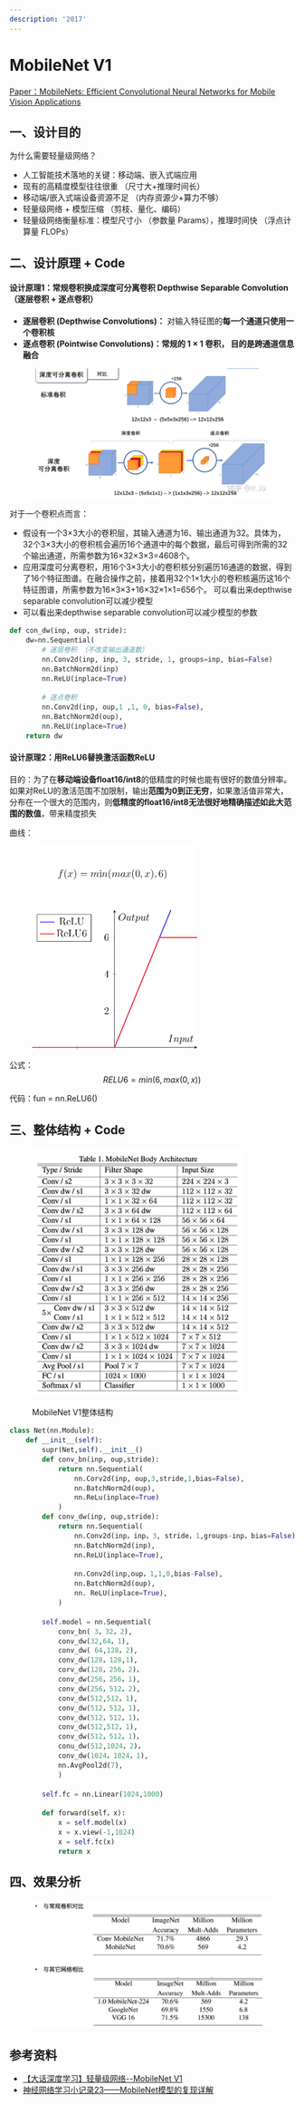 ```yaml
---
description: '2017'
---
```


# MobileNet V1

[Paper：MobileNets: Efficient Convolutional Neural Networks for Mobile Vision Applications](https://arxiv.org/abs/1704.04861)

## 一、设计目的

为什么需要轻量级网络？

* 人工智能技术落地的关键：移动端、嵌入式端应用
* 现有的高精度模型往往很重 （尺寸大+推理时间长）
* 移动端/嵌入式端设备资源不足 （内存资源少+算力不够）
* 轻量级网络 + 模型压缩 （剪枝、量化、编码）
* 轻量级网络衡量标准：模型尺寸小 （参数量 Params），推理时间快 （浮点计算量 FLOPs）

## 二、设计原理 + Code

#### 设计原理1：常规卷积换成深度可分离卷积 Depthwise Separable Convolution （逐层卷积 + 逐点卷积）

* **逐层卷积 (Depthwise Convolutions)：** 对输入特征图的**每一个通道只使用一个卷积核**
* **逐点卷积 (Pointwise Convolutions)：**常规的 1 × 1 卷积， 目的是**跨通道信息融合**

<figure><img src="../../.gitbook/assets/image (43).png" alt=""><figcaption></figcaption></figure>

对于一个卷积点而言：&#x20;

* 假设有一个3×3大小的卷积层，其输入通道为16、输出通道为32。具体为，32个3×3大小的卷积核会遍历16个通道中的每个数据，最后可得到所需的32个输出通道，所需参数为16×32×3×3=4608个。
* 应用深度可分离卷积，用16个3×3大小的卷积核分别遍历16通道的数据，得到了16个特征图谱。在融合操作之前，接着用32个1×1大小的卷积核遍历这16个特征图谱，所需参数为16×3×3+16×32×1×1=656个。 可以看出来depthwise separable convolution可以减少模型
* 可以看出来depthwise separable convolution可以减少模型的参数





```python
def con_dw(inp, oup, stride):
    dw=nn.Sequential(
        # 逐层卷积 （不改变输出通道数）
        nn.Conv2d(inp, inp, 3, stride, 1, groups=inp, bias=False)
        nn.BatchNorm2d(inp)
        nn.ReLU(inplace=True)
        
        # 逐点卷积
        nn.Conv2d(inp, oup,1 ,1, 0, bias=False),
        nn.BatchNorm2d(oup),
        nn.ReLU(inplace=True)
    return dw
```

#### 设计原理2：用ReLU6替换激活函数ReLU

目的：为了在**移动端设备float16/int8**的低精度的时候也能有很好的数值分辨率。如果对ReLU的激活范围不加限制，输出**范围为0到正无穷**，如果激活值非常大，分布在一个很大的范围内，则**低精度的float16/int8无法很好地精确描述如此大范围的数值**，带来精度损失

曲线：

<figure><img src="../../.gitbook/assets/image (45).png" alt="" width="292"><figcaption></figcaption></figure>

公式： $$RELU6 = min(6,max(0,x))$$

代码：fun = nn.ReLU6()



## 三、整体结构 + Code

<figure><img src="../../.gitbook/assets/image (46).png" alt="" width="375"><figcaption><p>MobileNet V1整体结构</p></figcaption></figure>

```python
class Net(nn.Module):
    def __init__(self):
        supr(Net,self).__init__()
        def conv_bn(inp, oup,stride):
            return nn.Sequential(
                nn.Corv2d(inp, oup,3,stride,1,bias=False),
                nn.BatchNorm2d(oup),
                nn.ReLu(inplace=True)
            )
        def conv_dw(inp, oup,stride):
            return nn.Sequential(
                nn.Conv2d(inp，inp，3, stride，1,groups-inp，bias=False),
                nn.BatchNorm2d(inp),
                nn.ReLU(inplace=True),

                nn.Conv2d(inp,oup，1,1,0,bias-False),
                nn.BatchNorm2d(oup),
                nn. ReLU(inplace=True),
            )
        
        self.model = nn.Sequential(
            conv_bn( 3，32，2),
            conv_dw(32,64，1),
            conv_dw( 64,128，2),
            conv_dw(128，128,1),
            corv_dw(128，256，2)，
            conv_dw(256，256，1),
            conv_dw(256，512，2),
            conv_dw(512,512，1),
            conv_dw(512，512，1),
            conv_dw(512，512，1)，
            conv_dw(512,512，1),
            conv_dw(512，512，1)，
            conu_dw(512,1024，2)，
            conv_dw(1024，1024，1),
            nn.AvgPool2d(7),
            )
        
        self.fc = nn.Linear(1024,1000)
        
        def forward(self，x):
            x = self.model(x)
            x = x.view(-1,1024)
            x = self.fc(x)
            return x
```

## 四、效果分析

<figure><img src="../../.gitbook/assets/image (47).png" alt="" width="563"><figcaption></figcaption></figure>

## 参考资料

* [【大话深度学习】轻量级网络--MobileNet V1](https://www.bilibili.com/video/BV1i44y1x7hP/?spm\_id\_from=333.337.search-card.all.click\&vd\_source=4afb0374462e2a6a5fe3309f3b19500d)
* [神经网络学习小记录23——MobileNet模型的复现详解](https://blog.csdn.net/weixin\_44791964/article/details/102819915?ops\_request\_misc=%257B%2522request%255Fid%2522%253A%2522169660151916800186539462%2522%252C%2522scm%2522%253A%252220140713.130102334.pc%255Fblog.%2522%257D\&request\_id=169660151916800186539462\&biz\_id=0\&utm\_medium=distribute.pc\_search\_result.none-task-blog-2\~blog\~first\_rank\_ecpm\_v1\~rank\_v31\_ecpm-1-102819915-null-null.nonecase\&utm\_term=Mobilenet\&spm=1018.2226.3001.4450)
